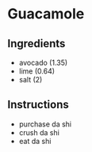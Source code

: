 # Guacamole
## Ingredients
* avocado (1.35)
* lime (0.64)
* salt (2)
## Instructions
- purchase da shi
- crush da shi
- eat da shi